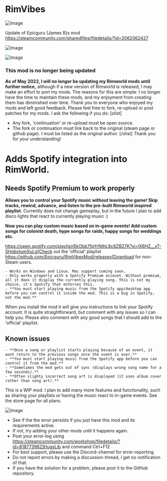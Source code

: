# RimVibes

![Image](https://i.imgur.com/buuPQel.png)

Update of Epicguru (James B)s mod
https://steamcommunity.com/sharedfiles/filedetails/?id=2062062427

![Image](https://i.imgur.com/pufA0kM.png)

	
![Image](https://i.imgur.com/Z4GOv8H.png)

### This mod is no longer being updated

**As of May 2022, I will no longer be updating my Rimworld mods until further notice,** although if a new version of Rimworld is released, I may make an effort to port my mods. The reasons for this are simple: I no longer have the time to maintain these mods, and my enjoyment from creating them has diminished over time. Thank you to everyone who enjoyed my mods and left good feedback.
Please feel free to fork, re-upload or post patches for my mods. I ask the following if you do:
[olist]
-  Any fork, 'continuation' or re-upload must be open source.
-  The fork or continuation must link back to the original (steam page or github page). I must be listed as the original author.
[/olist]
Thank you for your understanding!

# Adds Spotify integration into RimWorld.

## Needs Spotify Premium to work properly

**Allows you to control your Spotify music without leaving the game! Skip tracks, rewind, advance, and listen to the pre-built Rimworld inspired playlist.**
Currently does not change gameplay, but in the future I plan to add disco lights that react to currently playing music :)
 
**Now you can play custom music based on in-game events! Add custom songs for colonist death, hype songs for raids, happy songs for weddings etc.**

https://open.spotify.com/playlist/6kObb7fqYrNthL8c6ZB27K?si=lX8HZ__xT-SHqbxtumXuLg]Check out the 'official' playlist
https://github.com/Epicguru/RimVibesMod/releases]Download for non-Steam users.



    - Works on Windows and Linux. Mac support coming soon.
    - Only works properly with a Spotify Premium account. Without premium, all it does it display the currently playing song. This is not my choice, it's Spotify that enforces this.
    - **You must start playing music from the Spotify app/desktop app before you can control it inside the mod. This is a bug in Spotify, not the mod.**



When you install the mod it will give you instructions to link your Spotify account. It is quite straightforward, but comment with any issues so I can help you.
Please also comment with any good songs that I should add to the 'official' playlist.
  
## Known issues



    - **Once a song or playlist starts playing because of an event, it wont return to the previous songs once the event is over.**
    - **You must start playing music from the Spotify app before you can control it from the mod.**
    - **Sometimes the mod gets out of sync (displays wrong song name for a few seconds).**
    - **Often slighty incorrect song art is displayed (it uses album cover rather than song art).**



This is a WIP mod. I plan to add many more features and functionality, such as sharing your playlists or having the music react to in-game events.
See the store page for all plans.

![Image](https://i.imgur.com/PwoNOj4.png)



-  See if the the error persists if you just have this mod and its requirements active.
-  If not, try adding your other mods until it happens again.
-  Post your error-log using https://steamcommunity.com/workshop/filedetails/?id=818773962]HugsLib and command Ctrl+F12
-  For best support, please use the Discord-channel for error-reporting.
-  Do not report errors by making a discussion-thread, I get no notification of that.
-  If you have the solution for a problem, please post it to the GitHub repository.


